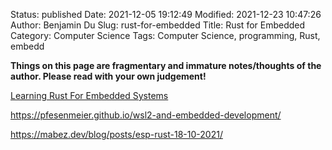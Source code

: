 Status: published
Date: 2021-12-05 19:12:49
Modified: 2021-12-23 10:47:26
Author: Benjamin Du
Slug: rust-for-embedded
Title: Rust for Embedded
Category: Computer Science
Tags: Computer Science, programming, Rust, embedd

**Things on this page are fragmentary and immature notes/thoughts of the author. Please read with your own judgement!**

[Learning Rust For Embedded Systems](https://www.embeddedrelated.com/showarticle/1432.php)

https://pfesenmeier.github.io/wsl2-and-embedded-development/

https://mabez.dev/blog/posts/esp-rust-18-10-2021/